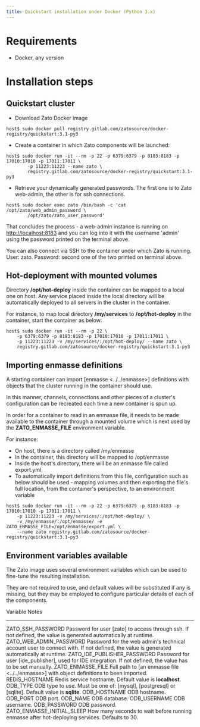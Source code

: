 ```yaml
---
title: Quickstart installation under Docker (Python 3.x)
---
```


Requirements
============

-   Docker, any version

Installation steps
==================

Quickstart cluster
------------------

-   Download Zato Docker image

``` {.sh}
host$ sudo docker pull registry.gitlab.com/zatosource/docker-registry/quickstart:3.1-py3
```

-   Create a container in which Zato components will be launched:

``` {.sh}
host$ sudo docker run -it --rm -p 22 -p 6379:6379 -p 8183:8183 -p 17010:17010 -p 17011:17011 \
        -p 11223:11223 --name zato \
        registry.gitlab.com/zatosource/docker-registry/quickstart:3.1-py3
```

-   Retrieve your dynamically generated passwords. The first one is to Zato web-admin, the other is for ssh connections.

``` {.sh}
host$ sudo docker exec zato /bin/bash -c 'cat /opt/zato/web_admin_password \
        /opt/zato/zato_user_password'
```

That concludes the process - a web-admin instance is running on <http://localhost:8183> and you can log into
it with the username \'admin\' using the password printed on the terminal above.

You can also connect via SSH to the container under which Zato is running.
User: zato. Password: second one of the two printed on terminal above.

Hot-deployment with mounted volumes
-----------------------------------

Directory **/opt/hot-deploy** inside the container can be mapped to a local one on host. Any service placed inside
the local directory will be automatically deployed to all servers in the cluster in the container.

For instance, to map local directory **/my/services** to **/opt/hot-deploy** in the container, start the container as below:

``` {.sh}
host$ sudo docker run -it --rm -p 22 \
    -p 6379:6379 -p 8183:8183 -p 17010:17010 -p 17011:17011 \
    -p 11223:11223 -v /my/services/:/opt/hot-deploy/ --name zato \
    registry.gitlab.com/zatosource/docker-registry/quickstart:3.1-py3
```

Importing enmasse definitions
-----------------------------

A starting container can import [enmasse \<../../enmasse\>] definitions with objects that the cluster running in the
container should use.

In this manner, channels, connections and other pieces of a cluster\'s configuration can be recreated each time
a new container is spun up.

In order for a container to read in an enmasse file, it needs to be made available to the container through
a mounted volume which is next used by the **ZATO_ENMASSE_FILE** environment variable.

For instance:

-   On host, there is a directory called /my/enmasse
-   In the container, this directory will be mapped to /opt/enmasse
-   Inside the host\'s directory, there will be an enmasse file called export.yml
-   To automatically import definitions from this file, configuration such as below should be used - mapping volumes
    and then exporting the file\'s full location, from the container\'s perspective, to an environment variable

``` {.sh}
host$ sudo docker run -it --rm -p 22 -p 6379:6379 -p 8183:8183 -p 17010:17010 -p 17011:17011 \
    -p 11223:11223 -v /my/services/:/opt/hot-deploy/ \
    -v /my/enmasse/:/opt/enmasse/ -e ZATO_ENMASSE_FILE=/opt/enmasse/export.yml \
    --name zato registry.gitlab.com/zatosource/docker-registry/quickstart:3.1-py3
```

Environment variables available
-------------------------------

The Zato image uses several environment variables which can be used to fine-tune the resulting installation.

They are not required to use, and default values will be substituted if any is missing,
but they may be employed to configure particular details of each of the components.

  Variable                      Notes
  ----------------------------- --------------------------------------------------------------------------------------------------------------------------------------
  ZATO_SSH_PASSWORD             Password for user [zato] to access through ssh. If not defined,
                                the value is generated automatically at runtime.
  ZATO_WEB_ADMIN_PASSWORD       Password for the web admin's technical account user to connect with. If not defined,
                                the value is generated automatically at runtime.
  ZATO_IDE_PUBLISHER_PASSWORD   Password for user [ide_publisher], used for IDE integration. If not defined,
                                the value has to be set manually.
  ZATO_ENMASSE_FILE             Full path to [an enmasse file \<../../enmasse\>] with object definitions to been imported.
  REDIS_HOSTNAME                Redis service hostname. Default value is **localhost**.
  ODB_TYPE                      ODB type to use. Must be one of: [mysql], [postgresql] or [sqlite]. Default value is **sqlite**.
  ODB_HOSTNAME                  ODB hostname.
  ODB_PORT                      ODB port.
  ODB_NAME                      ODB database.
  ODB_USERNAME                  ODB username.
  ODB_PASSWORD                  ODB password.
  ZATO_ENMASSE_INITIAL_SLEEP    How many seconds to wait before running enmasse after hot-deploying services.
                                Defaults to 30.
